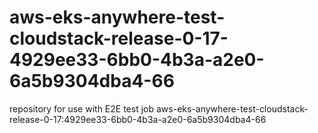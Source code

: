 # aws-eks-anywhere-test-cloudstack-release-0-17-4929ee33-6bb0-4b3a-a2e0-6a5b9304dba4-66
repository for use with E2E test job aws-eks-anywhere-test-cloudstack-release-0-17:4929ee33-6bb0-4b3a-a2e0-6a5b9304dba4-66
